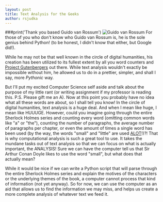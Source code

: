 ```yaml
---
layout: post
title: Text Analysis for the Geeks
author: rsjudka
---
```



###print('Thank you based Guido van Rossum')
![Guido van Rossum](https://upload.wikimedia.org/wikipedia/commons/6/66/Guido_van_Rossum_OSCON_2006.jpg)
For those of you who don't know who Guido van Rossum is, he is the sole genius behind Python! (to be honest, I didn't know that either, but Google did!). 

While he may not be that well known in the circle of digital humanities, his creation has been utilized to its fullest extent by all you word counters and [Project Gutenbergers](http://www.gutenberg.org/) out there. While text analysis wouldn't exactly be impossible without him, he allowed us to do in a prettier, simpler, and shall I say, more *Pythonic* way.

But I'll put my excited Computer Science self aside and talk about the purpose of my little rant (or writing assignment if my professor is reading this. P.S. Please gift me an A). Now at this point you probably have no idea what all these words are about, so I shall tell you know! In the circle of digital humanities, text analysis is a huge deal. And when I mean like huge, I mean like HUUUGE. However, could you imagine going through the entire Sherlock Holmes series and counting every word (omitting common words like "a" or "the"), counting the number of paragraphs, the average number of paragraphs per chapter, or even the amount of times a single word has been used (by the way, the words "small" and "little" are used [ALOT](http://hyperboleandahalf.blogspot.com/2010/04/alot-is-better-than-you-at-everything.html)!)?! That is why computational analysis is such a great tool to use. It takes the mundane tasks out of text analysis so that we can focus on what is actually important, the ANALYSIS! Sure we can have the computer tell us that Sir Arthur Conan Doyle likes to use the word "small", but what does that actually mean?

While it would be nice if we can write a Python script that will parse through the entire Sherlock Holmes series and explain the motives of the characters or the underlying themes of the book, a computer cannot process that kind of information (not yet anyway). So for now, we can use the computer as an aid that allows us to find the information we may miss, and helps us create a more complete analysis of whatever text we feed it.
